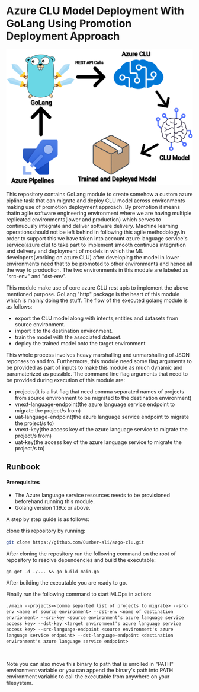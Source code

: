 
# Azure CLU Model Deployment With GoLang Using Promotion Deployment Approach
![azgo-clu](assets/azgo_clu.png)

This repository contains GoLang module to create somehow a custom azure pipline task that can migrate and deploy CLU model across environments making use of promotion deployment approach. By promotion it means thatin agile software engineering environment where we are having multiple replicated environments(lower and production) which serves to continuously integrate and deliver software delivery. Machine learning operationsshould not be left behind in following this agile methodology.In order to support this we have taken into account azure language service's service(azure clu) to take part to implement smooth continuos integration and delivery and deployment of models in which the ML developers(working on azure CLU) after developing the model in lower environments need that to be promoted to other environments and hence all the way to production. The two environments in this module are labeled as "src-env" and "dst-env".

This module make use of core azure CLU rest apis to implement the above mentioned purpose. GoLang "http" package is the heart of this module which is mainly doing the stuff. The flow of the executed golang module is as follows:

* export the CLU model along with intents,entities and datasets from source environment.
* import it to the destination environment.
* train the model with the associated dataset.
* deploy the trained model onto the target environment

This whole process involves heavy marshalling and unmarshalling of JSON reponses to and fro. Furthermore, this module need some flag arguments to be provided as part of inputs to make this module as much dynamic and paramaterized as possible. The command line flag arguments that need to be provided during execution of this module are:

* projects(it is a list flag that need comma separated names of projects from source environment to be migrated to the destination environment)
* vnext-language-endpoint(the azure language service endpoint to migrate the project/s from)
* uat-language-endpoint(the azure language service endpoint to migrate the project/s to)
* vnext-key(the access key of the azure language service to migrate the project/s from)
* uat-key(the access key of the azure language service to migrate the project/s to) 


## Runbook

#### Prerequisites

* The Azure language service resources needs to be provisioned beforehand running this module. 
* Golang version 1.19.x or above.

A step by step guide is as follows:

clone this repository by running:
```sh
git clone https://github.com/Qumber-ali/azgo-clu.git
```
After cloning the repository run the following command on the root of repository to resolve dependencies and build the executable:
```golang
go get -d ./... && go build main.go
```

After building the executable you are ready to go.

Finally run the following command to start MLOps in action:
<br />  

```golang
./main --projects=<comma separted list of projects to migrate> --src-env <name of source environment> --dst-env <name of destination envrionment> --src-key <source environment's azure language service access key> --dst-key <target environment's azure language service access key> --src-language-endpoint <source environment's azure language service endpoint> --dst-language-endpoint <destination environment's azure language service endpoint>
```
<br />  

Note you can also move this binary to path that is enrolled in "PATH" environment variable or you can append the binary's path into PATH environment variable to call the executable from anywhere on your filesystem.
